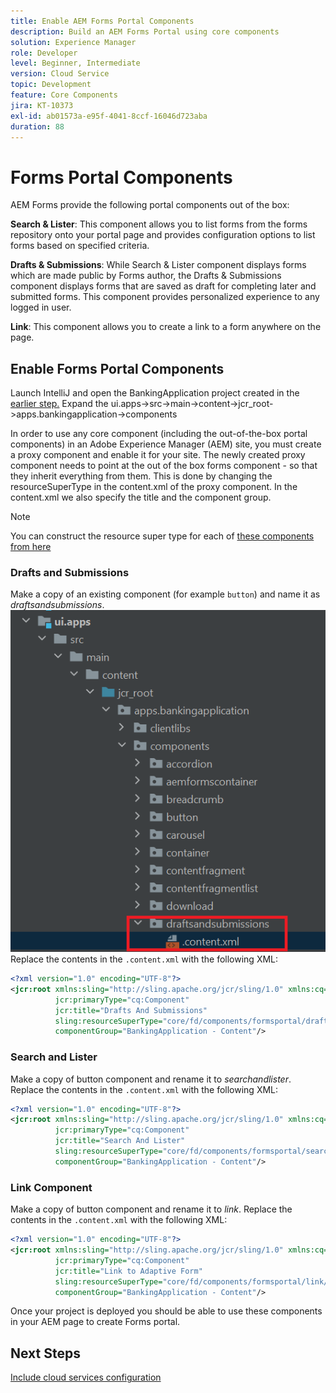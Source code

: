 ```yaml
---
title: Enable AEM Forms Portal Components
description: Build an AEM Forms Portal using core components
solution: Experience Manager
role: Developer
level: Beginner, Intermediate
version: Cloud Service
topic: Development
feature: Core Components
jira: KT-10373
exl-id: ab01573a-e95f-4041-8ccf-16046d723aba
duration: 88
---
```

# Forms Portal Components

AEM Forms provide the following portal components out of the box:

**Search & Lister**: This component allows you to list forms from the forms repository onto your portal page and provides configuration options to list forms based on specified criteria.

**Drafts & Submissions**: While Search & Lister component displays forms which are made public by Forms author, the Drafts & Submissions component displays forms that are saved as draft for completing later and submitted forms. This component provides personalized experience to any logged in user.

**Link**: This component allows you to create a link to a form anywhere on the page.

## Enable Forms Portal Components

Launch IntelliJ and open the BankingApplication project created in the [earlier step.](./getting-started.md) Expand the ui.apps->src->main->content->jcr_root->apps.bankingapplication->components

In order to use any core component (including the out-of-the-box portal components) in an Adobe Experience Manager (AEM) site, you must create a proxy component and enable it for your site. 
The newly created proxy component needs to point at the out of the box forms component - so that they inherit everything from them. This is done by changing the resourceSuperType in the content.xml of the proxy component. In the content.xml we also specify the title and the component group.
>[!NOTE]
>
> You can construct the resource super type for each of [these components from here](https://github.com/adobe/aem-core-forms-components/tree/master/ui.apps/src/main/content/jcr_root/apps/core/fd/components/formsportal)


### Drafts and Submissions

Make a copy of an existing component (for example `button`) and name it as _draftsandsubmissions_. 
![draftsandsubmissions](assets/forms-portal-components2.png)
Replace the contents in the `.content.xml` with the following XML:

```xml
<?xml version="1.0" encoding="UTF-8"?>
<jcr:root xmlns:sling="http://sling.apache.org/jcr/sling/1.0" xmlns:cq="http://www.day.com/jcr/cq/1.0" xmlns:jcr="http://www.jcp.org/jcr/1.0"
          jcr:primaryType="cq:Component"
          jcr:title="Drafts And Submissions"
          sling:resourceSuperType="core/fd/components/formsportal/draftsandsubmissions/v1/draftsandsubmissions"
          componentGroup="BankingApplication - Content"/>

```

### Search and Lister

Make a copy of button component and rename it to _searchandlister_.
Replace the contents in the `.content.xml` with the following XML:


```xml
<?xml version="1.0" encoding="UTF-8"?>
<jcr:root xmlns:sling="http://sling.apache.org/jcr/sling/1.0" xmlns:cq="http://www.day.com/jcr/cq/1.0" xmlns:jcr="http://www.jcp.org/jcr/1.0"
          jcr:primaryType="cq:Component"
          jcr:title="Search And Lister"
          sling:resourceSuperType="core/fd/components/formsportal/searchlister/v1/searchlister"
          componentGroup="BankingApplication - Content"/>

```

### Link Component

Make a copy of button component and rename it to _link_.
Replace the contents in the `.content.xml` with the following XML:


```xml
<?xml version="1.0" encoding="UTF-8"?>
<jcr:root xmlns:sling="http://sling.apache.org/jcr/sling/1.0" xmlns:cq="http://www.day.com/jcr/cq/1.0" xmlns:jcr="http://www.jcp.org/jcr/1.0"
          jcr:primaryType="cq:Component"
          jcr:title="Link to Adaptive Form"
          sling:resourceSuperType="core/fd/components/formsportal/link/v2/link"
          componentGroup="BankingApplication - Content"/>

```

Once your project is deployed you should be able to use these components in your AEM page to create Forms portal.

## Next Steps

[Include cloud services configuration](./azure-storage-fdm.md)
